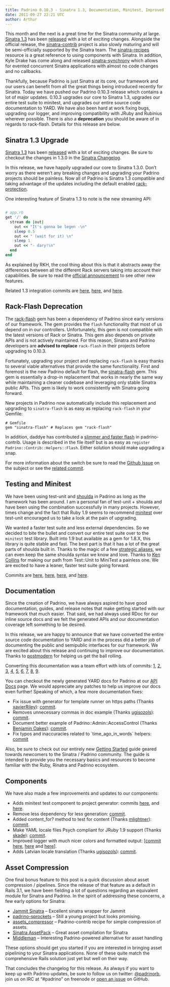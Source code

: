 ```yaml
---
title: Padrino 0.10.3 - Sinatra 1.3, Documentation, Minitest, Improved Logger, and More
date: 2011-09-27 22:21 UTC
author: Arthur
---
```


This month and the next is a great time for the Sinatra community at large. [Sinatra 1.3](https://github.com/sinatra/sinatra/tree/v1.3.0) has been [released](http://www.sinatrarb.com/2011/09/30/sinatra-1.3.0) with a lot of exciting changes. Alongside the official release, the [sinatra-contrib](https://github.com/sinatra/sinatra-contrib) project is also slowly maturing and will be semi-officially supported by the Sinatra team. The [sinatra-recipes](http://sinatra-book-contrib.com) resource is a great reference to using components with Sinatra. In addition, Kyle Drake has come along and released [sinatra-synchrony](http://kyledrake.net/sinatra-synchrony) which allows for evented concurrent Sinatra applications with almost no code changes and no callbacks.

Thankfully, because Padrino is just Sinatra at its core, our framework and our users can benefit from all the great things being introduced recently for Sinatra. Today we have pushed our Padrino 0.10.3 release which contains a lot of major updates. 0.10.3 upgrades our core to Sinatra 1.3, upgrades our entire test suite to minitest, and upgrades our entire source code documentation to YARD. We have also been hard at work fixing bugs, upgrading our logger, and improving compatibility with JRuby and Rubinius wherever possible. There is also a **deprecation** you should be aware of in regards to rack-flash. Details for this release are below.


## Sinatra 1.3 Upgrade

[Sinatra 1.3](https://github.com/sinatra/sinatra/tree/v1.3.0) has been [released](http://www.sinatrarb.com/2011/09/30/sinatra-1.3.0) with a lot of exciting changes. Be sure to checkout the changes in 1.3.0 in the [Sinatra Changelog](https://github.com/sinatra/sinatra/blob/v1.3.0/CHANGES).

In this release, we have happily upgraded our core to Sinatra 1.3.0. Don’t worry as there weren’t any breaking changes and upgrading your Padrino projects should be painless. Now all of Padrino is Sinatra 1.3 compatible and taking advantage of the updates including the default enabled [rack-protection](https://github.com/rkh/rack-protection).

One interesting feature of Sinatra 1.3 to note is the new streaming API:

```ruby

# app.rb
get '/' do
  stream do |out|
    out << "It's gonna be legen -\n"
    sleep 0.5
    out << " (wait for it) \n"
    sleep 1
    out << "- dary!\n"
  end
end
```


As explained by RKH, the cool thing about this is that it abstracts away the differences between all the different Rack servers taking into account their capabilities. Be sure to read the [official announcement](http://www.sinatrarb.com/2011/09/30/sinatra-1.3.0) to see other new features.

Related 1.3 integration commits are [here](https://github.com/padrino/padrino-framework/commit/6304d1ed4c3b5308917500c43e888433b0695e6d), [here](https://github.com/padrino/padrino-framework/commit/3acbdb24b0cbbdc331b94baf01bfc3a198645feb), and [here](https://github.com/padrino/padrino-framework/commit/1029a40f943f82aaad4f417aa7e1e1445df930b4).

## Rack-Flash Deprecation

The [rack-flash](https://github.com/nakajima/rack-flash) gem has been a dependency of Padrino since early versions of our framework. The gem provides the `flash` functionality that most of us depend on in our controllers. Unfortunately, this gem is not compatible with the latest versions of Rack or Sinatra. This gem also depends on private APIs and is not actively maintained. For this reason, Sinatra and Padrino developers are **advised to replace** `rack-flash` in their projects before upgrading to 0.10.3.

Fortunately, upgrading your project and replacing `rack-flash` is easy thanks to several viable alternatives that provide the same functionality. First and foremost is the new Padrino default for flash, the [sinatra-flash](https://github.com/SFEley/sinatra-flash) gem. This gem is essentially a drop-in replacement that works in nearly the same way while maintaining a cleaner codebase and leveraging only stable Sinatra public APIs. This gem is likely to work consistently with Sinatra going forward.

New projects in Padrino now automatically include this replacement and upgrading to `sinatra-flash` is as easy as replacing `rack-flash` in your Gemfile:

    # Gemfile
    gem "sinatra-flash" # Replaces gem "rack-flash"

In addition, daddye has contributed a [slimmer and faster flash](https://github.com/padrino/padrino-contrib/blob/master/lib/padrino-contrib/helpers/flash.rb) in padrino-contrib. Usage is described in the file itself but is as easy as `register Padrino::Contrib::Helpers::Flash`. Either solution should make upgrading a snap.

For more information about the switch be sure to read the [Github Issue](https://github.com/padrino/padrino-framework/issues/679) on the subject or see the [related commit](https://github.com/padrino/padrino-framework/commit/cad9e8f62025736146f5f13d3ead2424c2b1d3aa).

## Testing and Minitest

We have been using test-unit and [shoulda](https://github.com/thoughtbot/shoulda) in Padrino as long as the framework has been around. I am a personal fan of test-unit + shoulda and have been using the combination successfully in many projects. However, times change and the fact that Ruby 1.9 seems to recommend [minitest](http://www.rubyinside.com/a-minitestspec-tutorial-elegant-spec-style-testing-that-comes-with-ruby-5354.html) over test-unit encouraged us to take a look at the pain of upgrading.

We wanted a faster test suite and less external dependencies. So we decided to bite the bullet and convert our entire test suite over to the `minitest` test library. Built into 1.9 but available as a gem for 1.8.X, this library is quite stable and fast. The best part is that it has a lot of the great parts of shoulda built in. Thanks to the magic of a few [strategic aliases](https://github.com/padrino/padrino-framework/blob/master/padrino-core/test/mini_shoulda.rb), we can even keep the same shoulda syntax we know and love. Thanks to [Ken Collins](http://metaskills.net/2011/03/26/using-minitest-spec-with-rails) for making our path from Test::Unit to MiniTest a painless one. We are excited to have a leaner, faster test suite going forward.

Commits are [here](https://github.com/padrino/padrino-framework/commit/f2a88af060f49ac6c8145cc4b2be93fbb6944e08), [here](https://github.com/padrino/padrino-framework/commit/cf1496e30521f08a276e4e9e4b917e28437fdb66), [here](https://github.com/padrino/padrino-framework/commit/406d08355319a464c205ae76fcd38587f54ff80d), and [here](https://github.com/padrino/padrino-framework/commit/08c18df8aafac3d8ee817fad90e31a5b9d1a7a8e).

## Documentation

Since the creation of Padrino, we have always aspired to have good documentation, guides, and release notes that make getting started with our framework that much easier. That said, we had always used RDoc for our inline source docs and we felt the generated APIs and our documentation coverage left something to be desired.

In this release, we are happy to announce that we have converted the entire source code documentation to YARD and
 in the process did a better job of documenting the public and semipublic interfaces for our framework. We are excited about this release and continuing to improve our documentation. Thanks to [postmodern](https://github.com/postmodern) for helping us get the ball rolling.

Converting this documentation was a team effort with lots of commits: [1](https://github.com/padrino/padrino-framework/commit/9ae898fdbd1381839acc334ec3ed376ab72d9a66), [2](https://github.com/padrino/padrino-framework/commit/2fd8ca7eddec897d3c40188cc30a3658f563ec7e), [3](https://github.com/padrino/padrino-framework/commit/e3f5ad1bdd4f14ab1a69c2df1c215dbb1f5f4162), [4](https://github.com/padrino/padrino-framework/commit/1680307328e8c2f2dc8b129bca41999331107379), [5](https://github.com/padrino/padrino-framework/commit/a5e542d181a2ab13c81effe0e136cbcf0a5eb2ee), [6](https://github.com/padrino/padrino-framework/commit/6676fda49ee3133989e0f33852c375826dd68cb9), [7](https://github.com/padrino/padrino-framework/commit/e218f09a089efa9119efbd01aed8693d8244f135), [8](https://github.com/padrino/padrino-framework/commit/60e1681fa5029c5baf568cd92ebeed6c3f6ca745), [9](https://github.com/padrino/padrino-framework/commit/8f0f1cee12de50b9816f6f25e4feac0d3904d121).

You can checkout the newly generated YARD docs for Padrino at our [API Docs](http://www.padrinorb.com/api/index.html) page. We would appreciate any patches to help us improve our docs even further! Speaking of which, a few more documentation fixes:

-   Fix issue with generator for template runner on https paths (Thanks [xavierRiley](https://github.com/xavierRiley)): [commit](https://github.com/padrino/padrino-framework/commit/e5fc1a60a9b60f46f5916d1ce88bbf6a98918aee).
-   Removes unnecessary commas in doc example (Thanks [ugisozols](https://github.com/ugisozols)): [commit](https://github.com/padrino/padrino-framework/commit/366fd117ac9fe44da82a11967c3edf4ad00b45bf).
-   Document better example of Padrino::Admin::AccessControl (Thanks [Benjamin Oakes](https://github.com/benjaminoakes)): [commit](https://github.com/padrino/padrino-framework/commit/4841a6cb6129ff65e5c1d301ee51bbc64b75874e).
-   Fix typos and inaccuracies related to \`time\_ago\_in\_words\` helpers: [commit](https://github.com/padrino/padrino-framework/commit/3984c59aea91ad10705ddc51b21b19901990a7d0)

Also, be sure to check out our entirely new [Getting Started](http://www.padrinorb.com/guides/getting-started) guide geared towards newcomers to the Sinatra / Padrino community. The guide is intended to provide you the necessary basics and resources to become familiar with the Ruby, Rinatra and Padrino ecosystem.

## Components

We have also made a few improvements and updates to our components:

-   Adds minitest test component to project generator: commits [here](https://github.com/padrino/padrino-framework/commit/27843a1a145ed7f6229e096c11211440da406f64), and [here](https://github.com/padrino/padrino-framework/commit/426df4538c60a88766bceb9c34e017e9edcf270d).
-   Remove less dependency for less generation: [commit](https://github.com/padrino/padrino-framework/commit/8640a06e7f18131951c2f6c36e811e8dd57da204).
-   Added content\_for? method to test for content (Thanks [mlightner](https://github.com/mlightner)): [commit](https://github.com/padrino/padrino-framework/commit/2d6e623c76ceb927bf48ea1b8a02c894ddd5cc7e).
-   Make YAML locale files Psych compliant for JRuby 1.9 support (Thanks [skade](https://github.com/skade)): [commit](https://github.com/padrino/padrino-framework/commit/6d81ce0e8468e0507bb2089ad39d404fbb3acc8b).
-   Improved logger with much nicer colors and formatted output: [[commit](https://github.com/padrino/padrino-framework/commit/c3b05abc79457ecd6ab4302adfec35054bf974d4) [here](https://github.com/padrino/padrino-framework/commit/54c6de0a92eb3a051a88366f0c0acb2938d73d80), [here](https://github.com/padrino/padrino-framework/commit/c0b24769487b872de34eef7aeac94aa9eab3cd29) and [here](https://github.com/padrino/padrino-framework/commit/94405a863814768fb2be43edf45780bfbaa060f2)].
-   Adds Latvian locale translation (Thanks [ugisozols](https://github.com/ugisozols)): [commit](https://github.com/padrino/padrino-framework/commit/e5fc2860128ea81a7f602db0f5d03be3bae2b502).

## Asset Compression

One final bonus feature to this post is a quick discussion about asset compression / pipelines. Since the release of that feature as a default in Rails 3.1, we have been fielding a lot of questions regarding an equivalent module for Sinatra and Padrino. In the spirit of addressing these concerns, a few early options for Sinatra:

-   [Jammit Sinatra](https://github.com/railsjedi/jammit-sinatra) – Excellent sinatra wrapper for Jammit
-   [padrino-sprockets](https://github.com/nightsailer/padrino-sprockets) – Still a young project but looks promising.
-   [assets\_compressor](https://github.com/padrino/padrino-contrib/blob/master/lib/padrino-contrib/helpers/assets_compressor.rb) – Padrino-contrib recipe for simple compression of assets.
-   [Sinatra AssetPack](https://github.com/rstacruz/sinatra-assetpack) – Great asset compilation for Sinatra
-   [Middleman](https://github.com/tdreyno/middleman) – Interesting Padrino-powered alternative for asset handling

These options should get you started if you are interested in bringing asset pipelining to your Sinatra applications. None of these quite match the comprehensive Rails solution just yet but well on their way.

That concludes the changelog for this release. As always if you want to keep up with Padrino updates, be sure to follow us on twitter: [@padrinorb](http://twitter.com/#!/padrinorb), join us on IRC at “\#padrino” on freenode or [open an issue](https://github.com/padrino/padrino-framework/issues) on GitHub.
